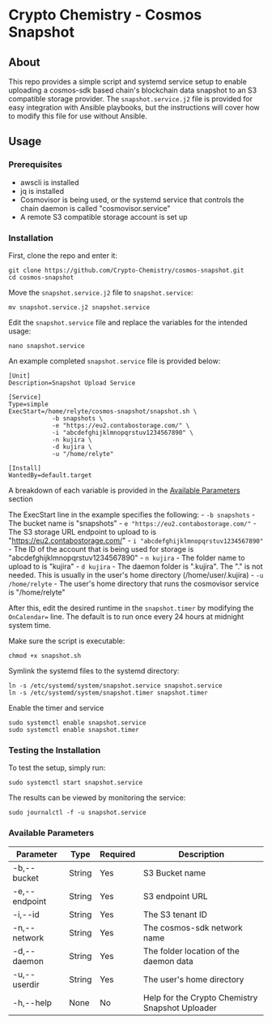 # Crypto Chemistry - Cosmos Snapshot

## About

This repo provides a simple script and systemd service setup to enable uploading a cosmos-sdk based chain's blockchain data snapshot to an S3 compatible storage provider. The `snapshot.service.j2` file is provided for easy integration with Ansible playbooks, but the instructions will cover how to modify this file for use without Ansible.

## Usage

### Prerequisites 
 - awscli is installed
 - jq is installed
 - Cosmovisor is being used, or the systemd service that controls the chain daemon is called "cosmovisor.service"
 - A remote S3 compatible storage account is set up

### Installation

First, clone the repo and enter it:

```
git clone https://github.com/Crypto-Chemistry/cosmos-snapshot.git
cd cosmos-snapshot
```

Move the `snapshot.service.j2` file to `snapshot.service`:

`mv snapshot.service.j2 snapshot.service`

Edit the `snapshot.service` file and replace the variables for the intended usage:

`nano snapshot.service`

An example completed `snapshot.service` file is provided below:

```
[Unit]
Description=Snapshot Upload Service

[Service]
Type=simple
ExecStart=/home/relyte/cosmos-snapshot/snapshot.sh \
            -b snapshots \
            -e "https://eu2.contabostorage.com/" \
            -i "abcdefghijklmnopqrstuv1234567890" \
            -n kujira \
            -d kujira \
            -u "/home/relyte"

[Install]
WantedBy=default.target
```

A breakdown of each variable is provided in the [Available Parameters](#available-parameters) section

The ExecStart line in the example specifies the following:
    - `-b snapshots` - The bucket name is "snapshots"
    - `e "https://eu2.contabostorage.com/"` - The S3 storage URL endpoint to upload to is "https://eu2.contabostorage.com/"
    - `i "abcdefghijklmnopqrstuv1234567890"` - The ID of the account that is being used for storage is "abcdefghijklmnopqrstuv1234567890"
    - `n kujira` - The folder name to upload to is "kujira"
    - `d kujira` - The daemon folder is ".kujira". The "." is not needed. This is usually in the user's home directory (/home/user/.kujira)
    - `-u /home/relyte` - The user's home directory that runs the cosmovisor service is "/home/relyte"

After this, edit the desired runtime in the `snapshot.timer` by modifying the `OnCalendar=` line. The default is to run once every 24 hours at midnight system time.

Make sure the script is executable:

`chmod +x snapshot.sh`

Symlink the systemd files to the systemd directory:
```
ln -s /etc/systemd/system/snapshot.service snapshot.service
ln -s /etc/systemd/system/snapshot.timer snapshot.timer
```

Enable the timer and service
```
sudo systemctl enable snapshot.service
sudo systemctl enable snapshot.timer
```

### Testing the Installation

To test the setup, simply run:

`sudo systemctl start snapshot.service`

The results can be viewed by monitoring the service:

`sudo journalctl -f -u snapshot.service`

### Available Parameters

| Parameter     | Type   | Required | Description                                     |
|---------------|--------|----------|-------------------------------------------------|
| -b,--bucket   | String | Yes      | S3 Bucket name                                  |
| -e,--endpoint | String | Yes      | S3 endpoint URL                                 |
| -i,--id       | String | Yes      | The S3 tenant ID                                |
| -n,--network  | String | Yes      | The cosmos-sdk network name                     |
| -d,--daemon   | String | Yes      | The folder location of the daemon data          |
| -u,--userdir  | String | Yes      | The user's home directory                       |
| -h,--help     | None   | No       | Help for the Crypto Chemistry Snapshot Uploader |